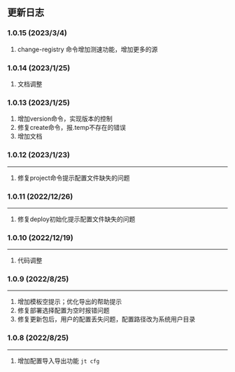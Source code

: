 ## 更新日志
### 1.0.15 (2023/3/4)
1. change-registry 命令增加测速功能，增加更多的源
### 1.0.14 (2023/1/25)
1. 文档调整
### 1.0.13 (2023/1/25)
1. 增加version命令，实现版本的控制
2. 修复create命令，报.temp不存在的错误
3. 增加文档
### 1.0.12 (2023/1/23)
---
1. 修复project命令提示配置文件缺失的问题
### 1.0.11 (2022/12/26)
---
1. 修复deploy初始化提示配置文件缺失的问题
### 1.0.10 (2022/12/19)
---
1. 代码调整
### 1.0.9 (2022/8/25)
---
1. 增加模板空提示；优化导出的帮助提示
2. 修复部署选择配置为空时报错问题
3. 修复更新包后，用户的配置丢失问题，配置路径改为系统用户目录
### 1.0.8 (2022/8/25)
---
1. 增加配置导入导出功能 `jt cfg`

